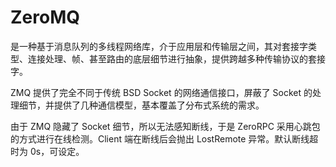 # ZeroMQ

是一种基于消息队列的多线程网络库，介于应用层和传输层之间，其对套接字类型、连接处理、帧、甚至路由的底层细节进行抽象，提供跨越多种传输协议的套接字。

ZMQ 提供了完全不同于传统 BSD Socket 的网络通信接口，屏蔽了 Socket 的处理细节，并提供了几种通信模型，基本覆盖了分布式系统的需求。

由于 ZMQ 隐藏了 Socket 细节，所以无法感知断线，于是 ZeroRPC 采用心跳包的方式进行在线检测。Client 端在断线后会抛出 LostRemote 异常。默认断线超时为 0s，可设定。
